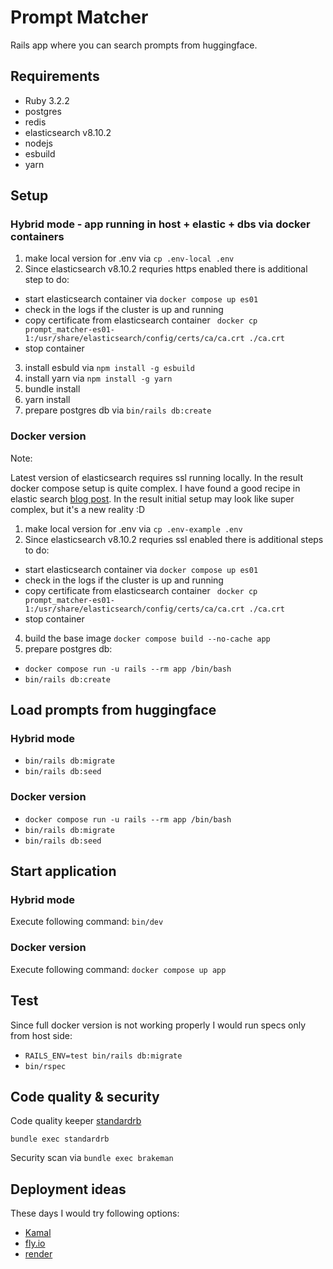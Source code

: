 # Prompt Matcher

Rails app where you can search prompts from huggingface.

## Requirements

* Ruby 3.2.2
* postgres
* redis
* elasticsearch v8.10.2
* nodejs
* esbuild
* yarn

## Setup

### Hybrid mode - app running in host + elastic + dbs via docker containers

1. make local version for .env via `cp .env-local .env`
2. Since elasticsearch v8.10.2 requries https enabled there is additional step to do:
 - start elasticsearch container via `docker compose up es01`
 - check in the logs if the cluster is up and running
 - copy certificate from elasticsearch container ` docker cp prompt_matcher-es01-1:/usr/share/elasticsearch/config/certs/ca/ca.crt ./ca.crt`
 - stop container
3. install esbuld via `npm install -g esbuild`
4. install yarn via `npm install -g yarn`
5. bundle install
6. yarn install
7. prepare postgres db via `bin/rails db:create`


### Docker version

Note:

Latest version of elasticsearch requires ssl running locally. In the result docker compose setup is quite complex. I have found a good recipe in elastic search [blog post](https://www.elastic.co/blog/getting-started-with-the-elastic-stack-and-docker-compose). In the result initial setup may look like super complex, but it's a new reality :D

1. make local version for .env via `cp .env-example .env`
2. Since elasticsearch v8.10.2 requries ssl enabled there is additional steps to do:
 - start elasticsearch container via `docker compose up es01`
 - check in the logs if the cluster is up and running
 - copy certificate from elasticsearch container ` docker cp prompt_matcher-es01-1:/usr/share/elasticsearch/config/certs/ca/ca.crt ./ca.crt`
 - stop container
4. build the base image `docker compose build --no-cache app`
5. prepare postgres db:
  - `docker compose run -u rails --rm app /bin/bash`
  - `bin/rails db:create`

## Load prompts from huggingface

### Hybrid mode

- `bin/rails db:migrate`
- `bin/rails db:seed`

### Docker version

- `docker compose run -u rails --rm app /bin/bash`
- `bin/rails db:migrate`
- `bin/rails db:seed`

## Start application

### Hybrid mode

Execute following command: `bin/dev`

### Docker version

Execute following command: `docker compose up app`

## Test

Since full docker version is not working properly I would run specs only from host side:

- `RAILS_ENV=test bin/rails db:migrate`
- `bin/rspec`

## Code quality & security

Code quality keeper [standardrb](https://github.com/standardrb/standard)

`bundle exec standardrb`

Security scan via `bundle exec brakeman`

## Deployment ideas

These days I would try following options:

* [Kamal](https://kamal-deploy.org/)
* [fly.io](https://fly.io/docs/rails/)
* [render](https://render.com/docs/deploy-rails)

